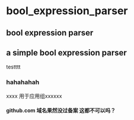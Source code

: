 # bool_expression_parser
## bool expression parser
## a simple bool expression parser
testttt
### hahahahah
xxxx   用于应用组xxxxxx
#### github.com 域名果然没过备案 这都不可以吗？
